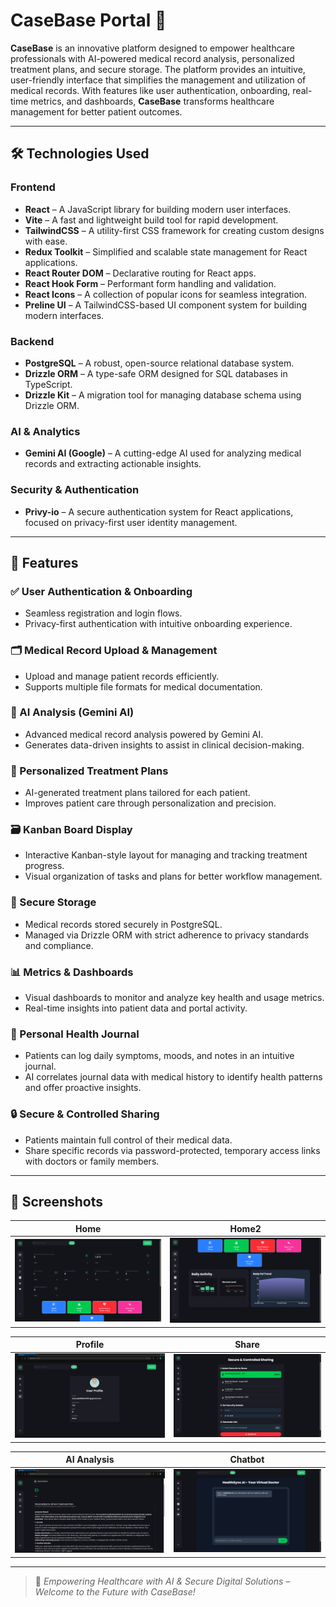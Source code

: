 # CaseBase Portal 🏥

**CaseBase** is an innovative platform designed to empower healthcare professionals with AI-powered medical record analysis, personalized treatment plans, and secure storage. The platform provides an intuitive, user-friendly interface that simplifies the management and utilization of medical records. With features like user authentication, onboarding, real-time metrics, and dashboards, **CaseBase** transforms healthcare management for better patient outcomes.

---

## 🛠 Technologies Used

### Frontend
- **React** – A JavaScript library for building modern user interfaces.
- **Vite** – A fast and lightweight build tool for rapid development.
- **TailwindCSS** – A utility-first CSS framework for creating custom designs with ease.
- **Redux Toolkit** – Simplified and scalable state management for React applications.
- **React Router DOM** – Declarative routing for React apps.
- **React Hook Form** – Performant form handling and validation.
- **React Icons** – A collection of popular icons for seamless integration.
- **Preline UI** – A TailwindCSS-based UI component system for building modern interfaces.

### Backend
- **PostgreSQL** – A robust, open-source relational database system.
- **Drizzle ORM** – A type-safe ORM designed for SQL databases in TypeScript.
- **Drizzle Kit** – A migration tool for managing database schema using Drizzle ORM.

### AI & Analytics
- **Gemini AI (Google)** – A cutting-edge AI used for analyzing medical records and extracting actionable insights.

### Security & Authentication
- **Privy-io** – A secure authentication system for React applications, focused on privacy-first user identity management.

---

## 🚀 Features

### ✅ User Authentication & Onboarding
- Seamless registration and login flows.
- Privacy-first authentication with intuitive onboarding experience.

### 🗂 Medical Record Upload & Management
- Upload and manage patient records efficiently.
- Supports multiple file formats for medical documentation.

### 🧠 AI Analysis (Gemini AI)
- Advanced medical record analysis powered by Gemini AI.
- Generates data-driven insights to assist in clinical decision-making.

### 🧬 Personalized Treatment Plans
- AI-generated treatment plans tailored for each patient.
- Improves patient care through personalization and precision.

### 🗃 Kanban Board Display
- Interactive Kanban-style layout for managing and tracking treatment progress.
- Visual organization of tasks and plans for better workflow management.

### 🔐 Secure Storage
- Medical records stored securely in PostgreSQL.
- Managed via Drizzle ORM with strict adherence to privacy standards and compliance.

### 📊 Metrics & Dashboards
- Visual dashboards to monitor and analyze key health and usage metrics.
- Real-time insights into patient data and portal activity.

### 📓 Personal Health Journal
- Patients can log daily symptoms, moods, and notes in an intuitive journal.
- AI correlates journal data with medical history to identify health patterns and offer proactive insights.

### 🔒 Secure & Controlled Sharing
- Patients maintain full control of their medical data.
- Share specific records via password-protected, temporary access links with doctors or family members.

---

## 📸 Screenshots

| Home | Home2 |
|------|-------|
| ![Home](https://github.com/Jagdish1123/CareBase-Portal/blob/main/src/assets/screenshots/home.png?raw=true) | ![Home2](https://github.com/Jagdish1123/CareBase-Portal/blob/main/src/assets/screenshots/home2.png?raw=true) |

| Profile | Share |
|---------|--------|
| ![Profile](https://github.com/Jagdish1123/CareBase-Portal/blob/main/src/assets/screenshots/profile.png?raw=true) | ![Share](https://github.com/Jagdish1123/CareBase-Portal/blob/main/src/assets/screenshots/share.png?raw=true) |

| AI Analysis | Chatbot |
|-------------|---------|
| ![AI](https://github.com/Jagdish1123/CareBase-Portal/blob/main/src/assets/screenshots/ai.png?raw=true) | ![Chatbot](https://github.com/Jagdish1123/CareBase-Portal/blob/main/src/assets/screenshots/chatbot.png?raw=true) |

---

> 🌟 *Empowering Healthcare with AI & Secure Digital Solutions – Welcome to the Future with CaseBase!*
